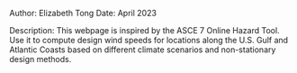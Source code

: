 Author: Elizabeth Tong
Date: April 2023

Description: This webpage is inspired by the ASCE 7 Online Hazard Tool. Use it to compute design wind speeds for locations along the U.S. Gulf and Atlantic Coasts based on different climate scenarios and non-stationary design methods.